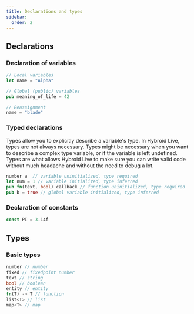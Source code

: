 ```yaml
---
title: Declarations and types
sidebar:
  order: 2
---
```


## Declarations

### Declaration of variables

```rs
// Local variables
let name = "Alpha"

// Global (public) variables
pub meaning_of_life = 42

// Reassignment
name = "blade"
```

### Typed declarations

Types allow you to explicitly describe a variable's type. In Hybroid Live, types are not always necessary. Types might be necessary when you want to describe a complex type variable, or if the variable is left undefined. Types are what allows Hybroid Live to make sure you can write valid code without much headache and without the need to debug a lot.

```rs
number a  // variable uninitialized, type required
let num = 1 // variable initialized, type inferred
pub fn(text, bool) callback // function uninitialized, type required
pub b = true // global variable initialized, type inferred
```

### Declaration of constants

```rs
const PI = 3.14f
```

## Types

### Basic types

```rs
number // number
fixed // fixedpoint number
text // string
bool // boolean
entity // entity
fn(T) -> T // function
list<T> // list
map<T> // map
``` 
